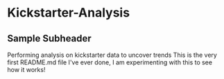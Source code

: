 # Kickstarter-Analysis
## Sample Subheader
Performing analysis on kickstarter data to uncover trends
This is the very first README.md file I've ever done, I am experimenting with this to see how it works!
